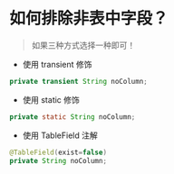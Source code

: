 # 如何排除非表中字段？

> 如果三种方式选择一种即可！

- 使用 transient 修饰
```java
private transient String noColumn;
```

- 使用 static 修饰
```java
private static String noColumn;
```
- 使用 TableField 注解
```java
@TableField(exist=false)
private String noColumn;
```